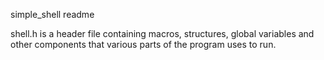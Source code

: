 simple_shell readme

shell.h is a header file containing macros, structures, global variables and other components that various parts of the program uses to run.
